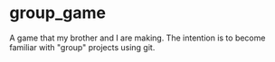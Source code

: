 # group_game
A game that my brother and I are making. The intention is to become familiar with "group" projects using git.
